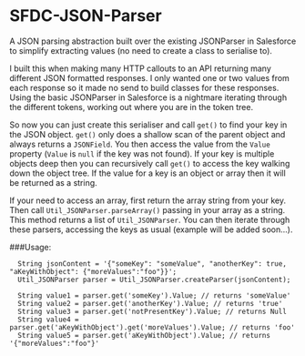 # SFDC-JSON-Parser
A JSON parsing abstraction built over the existing JSONParser in Salesforce to simplify extracting values (no need to create a class to serialise to).

I built this when making many HTTP callouts to an API returning many different JSON formatted responses. I only wanted one or two values from each response so it made no send to build classes for these responses. Using the basic JSONParser in Salesforce is a nightmare iterating through the different tokens, working out where you are in the token tree.

So now you can just create this serialiser and call `get()` to find your key in the JSON object. `get()` only does a shallow scan of the parent object and always returns a `JSONField`. You then access the value from the `Value` property (`Value` is `null` if the key was not found). If your key is multiple objects deep then you can recursively call `get()` to access the key walking down the object tree. If the value for a key is an object or array then it will be returned as a string.

If your need to access an array, first return the array string from your key. Then call `Util_JSONParser.parseArray()` passing in your array as a string. This method returns a list of `Util_JSONParser`. You can then iterate through these parsers, accessing the keys as usual (example will be added soon...).

###Usage:
```
  String jsonContent = '{"someKey": "someValue", "anotherKey": true, "aKeyWithObject": {"moreValues":"foo"}}';
  Util_JSONParser parser = Util_JSONParser.createParser(jsonContent);

  String value1 = parser.get('someKey').Value; // returns 'someValue'
  String value2 = parser.get('anotherKey').Value; // returns 'true'
  String value3 = parser.get('notPresentKey').Value; // returns Null
  String value4 = parser.get('aKeyWithObject').get('moreValues').Value; // returns 'foo'
  String value5 = parser.get('aKeyWithObject').Value; // returns '{"moreValues":"foo"}'
```

